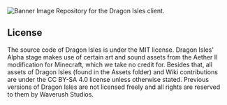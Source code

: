 ![Banner Image](https://raw.githubusercontent.com/leafal-io/DragonIsles-Client/master/images/banner.png)
Repository for the Dragon Isles client.

## License
The source code of Dragon Isles is under the MIT license. Dragon Isles' Alpha stage makes use of certain art and sound assets from the Aether II modification for Minecraft, which we take no credit for. Besides that, all assets of Dragon Isles (found in the Assets folder) and Wiki contributions are under the CC BY-SA 4.0 license unless otherwise stated. Previous versions of Dragon Isles are not licensed freely and all rights are reserved to them by Waverush Studios.
